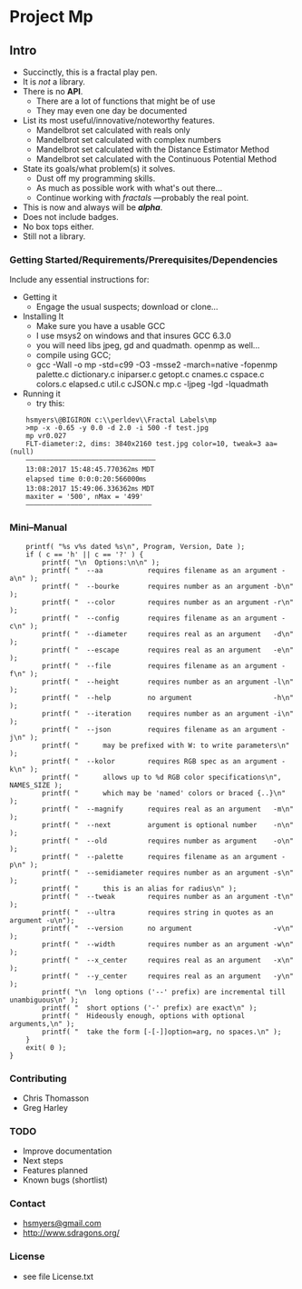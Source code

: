 # Project Mp

## Intro

- Succinctly, this is a fractal play pen.
- It is _not_ a library.
- There is no **API**.
    + There are a lot of functions that might be of use
    + They may even one day be documented
- List its most useful/innovative/noteworthy features.
    * Mandelbrot set calculated with reals only
    * Mandelbrot set calculated with complex numbers
    * Mandelbrot set calculated with the Distance Estimator Method
    * Mandelbrot set calculated with the Continuous Potential Method
- State its goals/what problem(s) it solves.
    * Dust off my programming skills.
    * As much as possible work with what's out there&hellip;
    * Continue working with _fractals_ &mdash;probably the real point.
- This is now and always will be ***alpha***.
- Does not include badges.
- No box tops either.
- Still not a library.

### Getting Started/Requirements/Prerequisites/Dependencies
Include any essential instructions for:
- Getting it
    * Engage the usual suspects; download or clone&hellip;
- Installing It
    * Make sure you have a usable GCC
    * I use msys2 on windows and that insures GCC 6.3.0
    * you will need libs jpeg, gd and quadmath. openmp as well&hellip;
    * compile using GCC;
    * gcc -Wall -o mp -std=c99 -O3 -msse2 -march=native -fopenmp palette.c dictionary.c iniparser.c getopt.c cnames.c cspace.c colors.c elapsed.c util.c cJSON.c mp.c -ljpeg -lgd -lquadmath
- Running it
    * try this:
```   
    hsmyers\@BIGIRON c:\\perldev\\Fractal Labels\mp
    >mp -x -0.65 -y 0.0 -d 2.0 -i 500 -f test.jpg
    mp vr0.027
    FLT-diameter:2, dims: 3840x2160 test.jpg color=10, tweak=3 aa=(null)
    ————————————————————————————————
    13:08:2017 15:48:45.770362㎳ MDT
    elapsed time 0:0:0:20:566000㎳
    13:08:2017 15:49:06.336362㎳ MDT
    maxiter = '500', nMax = '499'
    ———————————————————————————————
```


### Mini&ndash;Manual

```void help( char c, char *Program, char *Version, char *Date ) {
    printf( "%s v%s dated %s\n", Program, Version, Date );
    if ( c == 'h' || c == '?' ) {
        printf( "\n  Options:\n\n" );
        printf( "  --aa           requires filename as an argument -a\n" );
        printf( "  --bourke       requires number as an argument -b\n" );
        printf( "  --color        requires number as an argument -r\n" );
        printf( "  --config       requires filename as an argument -c\n" );
        printf( "  --diameter     requires real as an argument   -d\n" );
        printf( "  --escape       requires real as an argument   -e\n" );
        printf( "  --file         requires filename as an argument -f\n" );
        printf( "  --height       requires number as an argument -l\n" );
        printf( "  --help         no argument                    -h\n" );
        printf( "  --iteration    requires number as an argument -i\n" );
        printf( "  --json         requires filename as an argument -j\n" );
        printf( "      may be prefixed with W: to write parameters\n" );
        printf( "  --kolor        requires RGB spec as an argument -k\n" );
        printf( "      allows up to %d RGB color specifications\n", NAMES_SIZE );
        printf( "      which may be 'named' colors or braced {..}\n" );
        printf( "  --magnify      requires real as an argument   -m\n" );
        printf( "  --next         argument is optional number    -n\n" );
        printf( "  --old          requires number as argument    -o\n" );
        printf( "  --palette      requires filename as an argument -p\n" );
        printf( "  --semidiameter requires number as an argument -s\n" );
        printf( "      this is an alias for radius\n" );
        printf( "  --tweak        requires number as an argument -t\n" );
        printf( "  --ultra        requires string in quotes as an argument -u\n");
        printf( "  --version      no argument                    -v\n" );
        printf( "  --width        requires number as an argument -w\n" );
        printf( "  --x_center     requires real as an argument   -x\n" );
        printf( "  --y_center     requires real as an argument   -y\n" );
        printf( "\n  long options ('--' prefix) are incremental till unambiguous\n" );
        printf( "  short options ('-' prefix) are exact\n" );
        printf( "  Hideously enough, options with optional arguments,\n" );
        printf( "  take the form [-[-]]option=arg, no spaces.\n" );
    }
    exit( 0 );
}
```

### Contributing
- Chris Thomasson
- Greg Harley

### TODO
- Improve documentation
- Next steps
- Features planned
- Known bugs (shortlist)

### Contact
- hsmyers@gmail.com
- http://www.sdragons.org/

### License
- see file License.txt
